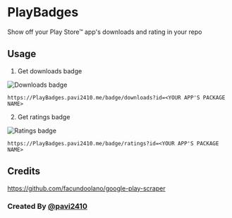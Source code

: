 # PlayBadges
Show off your Play Store™ app's downloads and rating in your repo

## Usage

1. Get downloads badge

![Downloads badge](https://PlayBadges.pavi2410.me/badge/downloads?id=appinventor.ai_pavitragolchha.VR)

```
https://PlayBadges.pavi2410.me/badge/downloads?id=<YOUR APP'S PACKAGE NAME>
```

2. Get ratings badge

![Ratings badge](https://PlayBadges.pavi2410.me/badge/ratings?id=appinventor.ai_pavitragolchha.VR)

```
https://PlayBadges.pavi2410.me/badge/ratings?id=<YOUR APP'S PACKAGE NAME>
```

## Credits
https://github.com/facundoolano/google-play-scraper

### Created By [@pavi2410](https://github.com/pavi2410)
